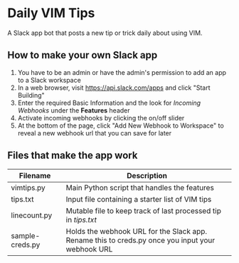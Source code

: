# Daily VIM Tips

A Slack app bot that posts a new tip or trick daily about using VIM.

## How to make your own Slack app
1. You have to be an admin or have the admin's permission to add an app to a
   Slack workspace
1. In a web browser, visit https://api.slack.com/apps and click "Start
   Building"
1. Enter the required Basic Information and the look for _Incoming Webhooks_
   under the **Features** header
1. Activate incoming webhooks by clicking the on/off slider
1. At the bottom of the page, click "Add New Webhook to Workspace" to reveal
   a new webhook url that you can save for later

## Files that make the app work
| Filename | Description |
| -------- | ----------- |
| vimtips.py | Main Python script that handles the features |
| tips.txt | Input file containing a starter list of VIM tips |
| linecount.py | Mutable file to keep track of last processed tip in _tips.txt_ |
| sample-creds.py | Holds the webhook URL for the Slack app. Rename this to creds.py once you input your webhook URL |
